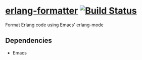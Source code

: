 # [erlang-formatter](https://github.com/fenollp/erlang-formatter) [![Build Status](https://travis-ci.org/fenollp/erlang-formatter.svg?branch=master)](https://travis-ci.org/fenollp/erlang-formatter)

Format Erlang code using Emacs' erlang-mode

## Dependencies

* Emacs
